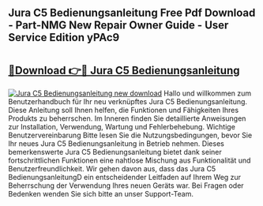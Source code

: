## Jura C5 Bedienungsanleitung Free Pdf Download - Part-NMG New Repair Owner Guide - User Service Edition yPAc9

# <h2><a href="http://df4i0hg.blite.top/?on=Jura+C5+Bedienungsanleitung">🔗Download 👉🔴 Jura C5 Bedienungsanleitung</a></h2>

[![Jura C5 Bedienungsanleitung new download](https://i.imgur.com/lujVjoI.png)](http://df4i0hg.blite.top/?on=Jura+C5+Bedienungsanleitung)
Hallo und willkommen zum Benutzerhandbuch für Ihr neu verknüpftes Jura C5 Bedienungsanleitung. Diese Anleitung soll Ihnen helfen, die Funktionen und Fähigkeiten Ihres Produkts zu beherrschen. Im Inneren finden Sie detaillierte Anweisungen zur Installation, Verwendung, Wartung und Fehlerbehebung. Wichtige Benutzervereinbarung Bitte lesen Sie die Nutzungsbedingungen, bevor Sie Ihr neues Jura C5 Bedienungsanleitung in Betrieb nehmen. Dieses bemerkenswerte Jura C5 Bedienungsanleitung bietet dank seiner fortschrittlichen Funktionen eine nahtlose Mischung aus Funktionalität und Benutzerfreundlichkeit. Wir gehen davon aus, dass das Jura C5 BedienungsanleitungD ein entscheidender Leitfaden auf Ihrem Weg zur Beherrschung der Verwendung Ihres neuen Geräts war. Bei Fragen oder Bedenken wenden Sie sich bitte an unser Support-Team.
